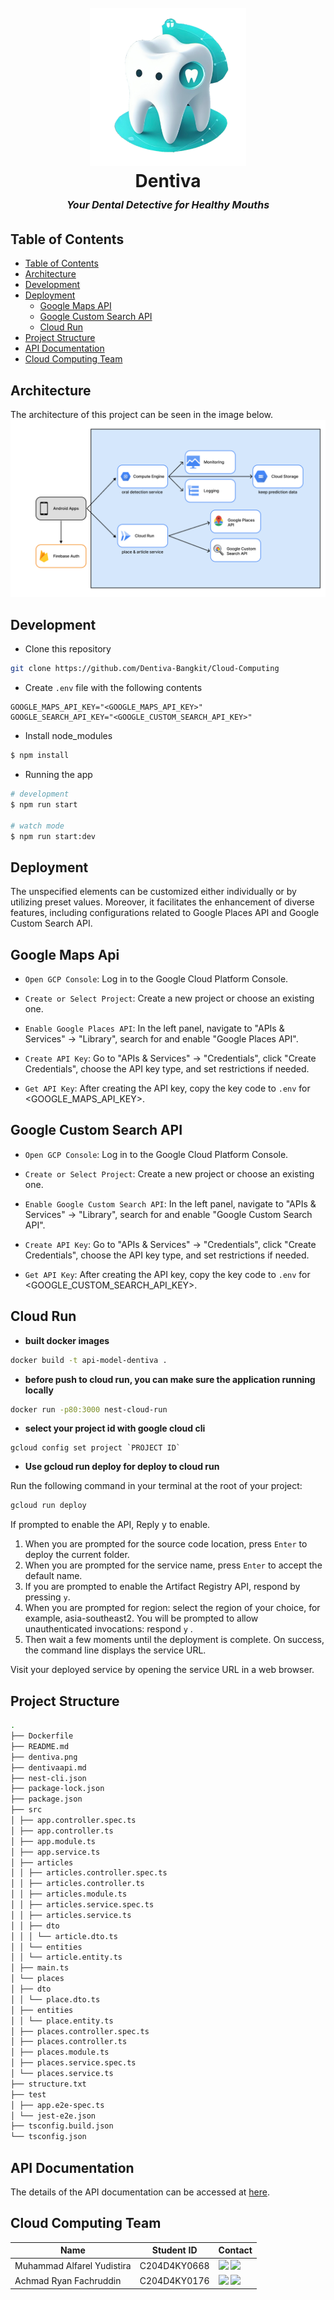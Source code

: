 <h1 align="center">
  <br>
    <img src="assets/dentiva.png" alt="Dentiva" width="250">
  <br>
    Dentiva
  <br>
    <small style="font-size: 16px"><em>Your Dental Detective for Healthy Mouths</em></small>
</h1>

## Table of Contents

- [Table of Contents](#table-of-contents)
- [Architecture](#architecture)
- [Development](#development)
- [Deployment](#deployment)
  - [Google Maps API](#google-maps-api)
  - [Google Custom Search API](#google-custom-search-api)
  - [Cloud Run](#cloud-run)
- [Project Structure](#project-structure)
- [API Documentation](#api-documentation)
- [Cloud Computing Team](#cloud-computing-team)

## Architecture

The architecture of this project can be seen in the image below.
![Architecture](assets/Architecture.png)

## Development

- Clone this repository

```bash
git clone https://github.com/Dentiva-Bangkit/Cloud-Computing
```

- Create `.env` file with the following contents

```dotenv
GOOGLE_MAPS_API_KEY="<GOOGLE_MAPS_API_KEY>"
GOOGLE_SEARCH_API_KEY="<GOOGLE_CUSTOM_SEARCH_API_KEY>"
```

- Install node_modules

```bash
$ npm install
```

- Running the app

```bash
# development
$ npm run start

# watch mode
$ npm run start:dev
```

## Deployment

The unspecified elements can be customized either individually or by utilizing preset values. Moreover, it facilitates the enhancement of diverse features, including configurations related to Google Places API and Google Custom Search API.

## Google Maps Api

- `Open GCP Console`: Log in to the Google Cloud Platform Console.

- `Create or Select Project`: Create a new project or choose an existing one.

- `Enable Google Places API`: In the left panel, navigate to "APIs & Services" -> "Library", search for and enable "Google Places API".

- `Create API Key`: Go to "APIs & Services" -> "Credentials", click "Create Credentials", choose the API key type, and set restrictions if needed.

- `Get API Key`: After creating the API key, copy the key code to `.env` for <GOOGLE_MAPS_API_KEY>.

## Google Custom Search API

- `Open GCP Console`: Log in to the Google Cloud Platform Console.

- `Create or Select Project`: Create a new project or choose an existing one.

- `Enable Google Custom Search API`: In the left panel, navigate to "APIs & Services" -> "Library", search for and enable "Google Custom Search API".

- `Create API Key`: Go to "APIs & Services" -> "Credentials", click "Create Credentials", choose the API key type, and set restrictions if needed.

- `Get API Key`: After creating the API key, copy the key code to `.env` for <GOOGLE_CUSTOM_SEARCH_API_KEY>.

## Cloud Run

- **built docker images**

```bash
docker build -t api-model-dentiva .
```

- **before push to cloud run, you can make sure the application running locally**

```bash
docker run -p80:3000 nest-cloud-run
```

- **select your project id with google cloud cli**

```
gcloud config set project `PROJECT ID`
```

- **Use gcloud run deploy for deploy to cloud run**

Run the following command in your terminal at the root of your project:

```bash
gcloud run deploy
```

If prompted to enable the API, Reply y to enable.

1. When you are prompted for the source code location, press `Enter` to deploy the current folder.
2. When you are prompted for the service name, press `Enter` to accept the default name.
3. If you are prompted to enable the Artifact Registry API, respond by pressing `y`.
4. When you are prompted for region: select the region of your choice, for example, asia-southeast2.
   You will be prompted to allow unauthenticated invocations: respond `y` .
5. Then wait a few moments until the deployment is complete. On success, the command line displays the service URL.

Visit your deployed service by opening the service URL in a web browser.

## Project Structure

```bash
.
├── Dockerfile
├── README.md
├── dentiva.png
├── dentivaapi.md
├── nest-cli.json
├── package-lock.json
├── package.json
├── src
│ ├── app.controller.spec.ts
│ ├── app.controller.ts
│ ├── app.module.ts
│ ├── app.service.ts
│ ├── articles
│ │ ├── articles.controller.spec.ts
│ │ ├── articles.controller.ts
│ │ ├── articles.module.ts
│ │ ├── articles.service.spec.ts
│ │ ├── articles.service.ts
│ │ ├── dto
│ │ │ └── article.dto.ts
│ │ └── entities
│ │ └── article.entity.ts
│ ├── main.ts
│ └── places
│ ├── dto
│ │ └── place.dto.ts
│ ├── entities
│ │ └── place.entity.ts
│ ├── places.controller.spec.ts
│ ├── places.controller.ts
│ ├── places.module.ts
│ ├── places.service.spec.ts
│ └── places.service.ts
├── structure.txt
├── test
│ ├── app.e2e-spec.ts
│ └── jest-e2e.json
├── tsconfig.build.json
└── tsconfig.json
```

## API Documentation

The details of the API documentation can be accessed at [here](https://api-dentiva.web.app/apiDocs).

## Cloud Computing Team

| Name                       | Student ID   | Contact                                                                                                                                                                                                                                                                                                               |
| -------------------------- | ------------ | --------------------------------------------------------------------------------------------------------------------------------------------------------------------------------------------------------------------------------------------------------------------------------------------------------------------- |
| Muhammad Alfarel Yudistira | C204D4KY0668 | <a href="https://www.linkedin.com/in/muhammad-alfarel-yudistira/"><img src="https://img.shields.io/badge/LinkedIn-0077B5?style=flat&logo=linkedin&logoColor=white" /></a> <a href="https://github.com/Farelis30/"><img src="https://img.shields.io/badge/GitHub-100000?style=flat&logo=github&logoColor=white" /></a> |
| Achmad Ryan Fachruddin     | C204D4KY0176 | <a href="https://www.linkedin.com/in/achmad-ryan-f-313baa30a"><img src="https://img.shields.io/badge/LinkedIn-0077B5?style=flat&logo=linkedin&logoColor=white" /></a> <a href="https://github.com/ach-yan"><img src="https://img.shields.io/badge/GitHub-100000?style=flat&logo=github&logoColor=white" /></a>        |
